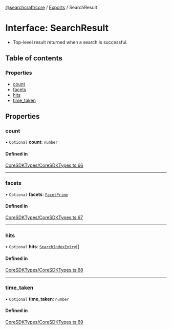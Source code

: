 [@searchcraft/core](../README.md) / [Exports](../modules.md) / SearchResult

# Interface: SearchResult

* Top-level result returned when a search is successful.

## Table of contents

### Properties

- [count](SearchResult.md#count)
- [facets](SearchResult.md#facets)
- [hits](SearchResult.md#hits)
- [time\_taken](SearchResult.md#time_taken)

## Properties

### count

• `Optional` **count**: `number`

#### Defined in

[CoreSDKTypes/CoreSDKTypes.ts:66](https://bitbucket.org/madebychalk/searchcraft-javascript-sdks/src/9ae1822c027894501f0c9466b2735e3ddcdec128/packages/core-sdk/src/CoreSDKTypes/CoreSDKTypes.ts#lines-66)

___

### facets

• `Optional` **facets**: [`FacetPrime`](../modules.md#facetprime)

#### Defined in

[CoreSDKTypes/CoreSDKTypes.ts:67](https://bitbucket.org/madebychalk/searchcraft-javascript-sdks/src/9ae1822c027894501f0c9466b2735e3ddcdec128/packages/core-sdk/src/CoreSDKTypes/CoreSDKTypes.ts#lines-67)

___

### hits

• `Optional` **hits**: [`SearchIndexEntry`](SearchIndexEntry.md)[]

#### Defined in

[CoreSDKTypes/CoreSDKTypes.ts:68](https://bitbucket.org/madebychalk/searchcraft-javascript-sdks/src/9ae1822c027894501f0c9466b2735e3ddcdec128/packages/core-sdk/src/CoreSDKTypes/CoreSDKTypes.ts#lines-68)

___

### time\_taken

• `Optional` **time\_taken**: `number`

#### Defined in

[CoreSDKTypes/CoreSDKTypes.ts:69](https://bitbucket.org/madebychalk/searchcraft-javascript-sdks/src/9ae1822c027894501f0c9466b2735e3ddcdec128/packages/core-sdk/src/CoreSDKTypes/CoreSDKTypes.ts#lines-69)
